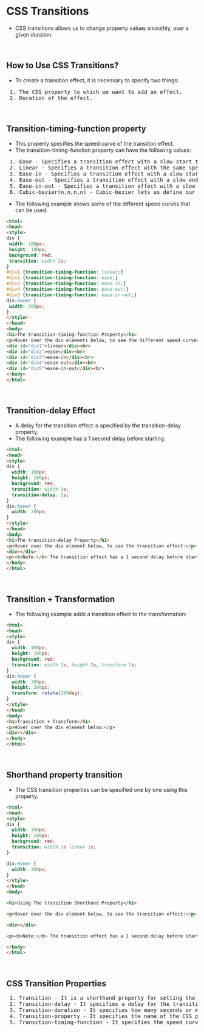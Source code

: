 # CSS Transitions

- CSS transitions allows us to change property values smoothly, over a given duration.

<br>

## How to Use CSS Transitions?

- To create a transition effect, it is necessary to specify two things:
<pre> 1. The CSS property to which we want to add an effect.
 2. Duration of the effect. </pre>
 
 <br>
 
## Transition-timing-function property

- This property specifies the speed curve of the transition effect.
- The transition-timing-function property can have the following values:
<pre> 1. Ease - Specifies a transition effect with a slow start then it becomes fast and then ends slowly.
 2. Linear - Specifies a transition effect with the same speed from start to end.
 3. Ease-in - Specifies a transition effect with a slow start.
 4. Ease-out - Specifies a transition effect with a slow end.
 5. Ease-in-out - Specifies a transition effect with a slow start and a slow end.
 6. Cubic-bezier(n,n,n,n) - Cubic-bezier lets us define our own values in a cubic-bezier function. </pre>
 
 - The following example shows some of the different speed curves that can be used:
 ```html
 <html>
<head>
<style> 
div {
  width: 100px;
  height: 100px;
  background: red;
  transition: width 2s;
}
#div1 {transition-timing-function: linear;}
#div2 {transition-timing-function: ease;}
#div3 {transition-timing-function: ease-in;}
#div4 {transition-timing-function: ease-out;}
#div5 {transition-timing-function: ease-in-out;}
div:hover {
  width: 300px;
}
</style>
</head>
<body>
<h1>The transition-timing-function Property</h1>
<p>Hover over the div elements below, to see the different speed curves:</p>
<div id="div1">linear</div><br>
<div id="div2">ease</div><br>
<div id="div3">ease-in</div><br>
<div id="div4">ease-out</div><br>
<div id="div5">ease-in-out</div><br>
</body>
</html>
```

<br>

## Transition-delay Effect

- A delay for the transition effect is specified by the transition-delay property.
- The following example has a 1 second delay before starting:
```html
<html>
<head>
<style> 
div {
  width: 100px;
  height: 100px;
  background: red;
  transition: width 3s;
  transition-delay: 1s;
}
div:hover {
  width: 300px;
}
</style>
</head>
<body>
<h1>The transition-delay Property</h1>
<p>Hover over the div element below, to see the transition effect:</p>
<div></div>
<p><b>Note:</b> The transition effect has a 1 second delay before starting.</p>
</body>
</html>
```

<br>

## Transition + Transformation

- The following example adds a transition effect to the transformation:
```html
<html>
<head>
<style> 
div {
  width: 100px;
  height: 100px;
  background: red;
  transition: width 2s, height 2s, transform 2s;
}
div:hover {
  width: 300px;
  height: 300px;
  transform: rotate(180deg);
}
</style>
</head>
<body>
<h1>Transition + Transform</h1>
<p>Hover over the div element below:</p>
<div></div>
</body>
</html>
```

<br>

## Shorthand property transition

- The CSS transition properties can be specified one by one using this property.
```html
<html>
<head>
<style> 
div {
  width: 100px;
  height: 100px;
  background: red;
  transition: width 2s linear 1s;
}

div:hover {
  width: 300px;
}
</style>
</head>
<body>

<h1>Using The transition Shorthand Property</h1>

<p>Hover over the div element below, to see the transition effect:</p>

<div></div>

<p><b>Note:</b> The transition effect has a 1 second delay before starting.</p>

</body>
</html>
```

<br>

## CSS Transition Properties

<pre> 1. Transition - It is a shorthand property for setting the four transition properties into a single property.
 2. Transition-delay - It specifies a delay for the transition effect in seconds.
 3. Transition-duration - It specifies how many seconds or milliseconds a transition effect takes to complete.
 4. Transition-property - It specifies the name of the CSS property for which the transition effect is.
 5. Transition-timing-function - It specifies the speed curve of the transition effect. </pre>

